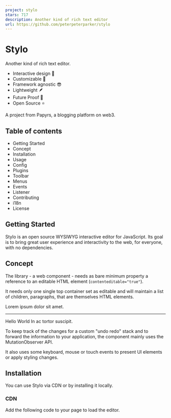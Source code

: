 ```yaml
---
project: stylo
stars: 717
description: Another kind of rich text editor
url: https://github.com/peterpeterparker/stylo
---
```


Stylo
=====

Another kind of rich text editor.

-   Interactive design 🎯
-   Customizable 💪
-   Framework agnostic 😎
-   Lightweight 🪶
-   Future Proof 🚀
-   Open Source ⭐️

A project from Papyrs, a blogging platform on web3.

Table of contents
-----------------

-   Getting Started
-   Concept
-   Installation
-   Usage
-   Config
-   Plugins
-   Toolbar
-   Menus
-   Events
-   Listener
-   Contributing
-   i18n
-   License

Getting Started
---------------

Stylo is an open source WYSIWYG interactive editor for JavaScript. Its goal is to bring great user experience and interactivity to the web, for everyone, with no dependencies.

Concept
-------

The library - a web component - needs as bare minimum property a reference to an editable HTML element (`contenteditable="true"`).

It needs only one single top container set as editable and will maintain a list of children, paragraphs, that are themselves HTML elements.

<article contenteditable\="true"\>
  <div\>Lorem ipsum dolor sit amet.</div\>
  <hr />
  <ul\>
    <li\>Hello</li\>
    <li\>World</li\>
  </ul\>
  <div\>In ac tortor suscipit.</div\>
</article\>

To keep track of the changes for a custom "undo redo" stack and to forward the information to your application, the component mainly uses the MutationObserver API.

It also uses some keyboard, mouse or touch events to present UI elements or apply styling changes.

Installation
------------

You can use Stylo via CDN or by installing it locally.

### CDN

Add the following code to your page to load the editor.

<script type\="module" src\="https://unpkg.com/@papyrs/stylo@latest/dist/stylo/stylo.esm.js"\></script\>

That's it, the component is imported and loaded.

### Local Installation

Install the editor in your project from npm:

npm install @papyrs/stylo

Afterwards you will need to load - i.e. import - the component in your application. Use one of the following methods, the one that fits the best your needs or framework.

#### Loader

Lazy load the components with the help of a loader. This is the recommended solution to load Stylo in vite projects.

import {defineCustomElements} from '@papyrs/stylo/dist/loader';
defineCustomElements();

#### Import

Import the library.

import '@papyrs/stylo';

#### Custom Elements

It is also possible to import only selected element, as for example the `<stylo-color />` component.

import {StyloColor} from '@papyrs/stylo/dist/components/stylo-color';
customElements.define('stylo-color', StyloColor);

Note: it will recursively define all children components for a component when it is registered.

Usage
-----

To integrate the editor to your application, add the following tag next to your editable element:

```
<stylo-editor></stylo-editor>
```

The component needs to find place at the same level because its UI elements are `absolute` positioned.

Once added, provide a reference to your container.

// Your editable element
const article \= document.querySelector('article\[contenteditable="true"\]');

// Stylo
const stylo \= document.querySelector('stylo-editor');

// Set the \`containerRef\` property
stylo.containerRef \= article;

Config
------

The editor is provided with a default configuration. It can be customized by setting the property `config` of the `<stylo-editor/>` component.

For more information:

-   i18.d.ts for the list of languages
-   config.store.ts for the default plugins and toolbar configuration

Plugins
-------

A plugin is a transform function that adds a new paragraph to the editable container.

You can contribute by adding new plugins to this repo or create custom plugins for your application only.

The list of plugins available at runtime by the editor is fully customizable.

### Development

Stylo exposes interfaces and utilities to ease the development of new plugins. Basically, a plugin should provide:

-   `text`: the text, a `string`, displayed to the user in the UI popover
-   `icon`: an icon displayed to the user in the UI popover. it can be one of the built-in icons (src/types/plugin.ts) or an inline SVG - i.e. an SVG provided as `string`
-   `createParagraphs`: the function that effectively create the new paragraph(s), add these elements to the DOM and can optionally give focus to the newly created first or last element

For example, a plugin that generates a new paragraph that is itself a Web Component name `<hello-world/>` would look as following:

import {
  createEmptyElement,
  StyloPlugin,
  StyloPluginCreateParagraphsParams,
  transformParagraph
} from '@papyrs/stylo';

export const hr: StyloPlugin \= {
  text: 'My Hello World',
  icon: \`<svg width="32" height="32" viewBox="0 0 512 512">
        ...
    </svg>
  \`,
  createParagraphs: async ({container, paragraph}: StyloPluginCreateParagraphsParams) \=> {
    // Create your Web Component or HTML Element
    const helloWorld \= document.createElement('hello-world');

    // Set properties, attributes or styles
    helloWorld.setAttributes('yolo', 'true');

    transformParagraph({
      elements: \[helloWorld, createEmptyElement({nodeName: 'div'})\],
      paragraph,
      container,
      focus: 'first'
    });
  }
};

In addition, it is worth to note that `createParagraphs` is a promise. This gives you the ability to hi-jack the user flow to trigger some functions in your application before the DOM is actually modified. As for example opening a modal after a plugin as been selected by the user.

Things to pay attention to:

-   when users are using your plugins, they should not end up trapped not being able to continue editing and create new paragraphs. That's why we advise to generate an empty `div` (in above example `createEmptyElement`) at the same time as your element(s)
-   Stylo expect all the direct children - the paragraphs - of the editable container to be HTML elements i.e. no text or comment nodes

Find some custom plugins in DeckDeckGo repo.

Toolbar
-------

The inline editor that is uses to style texts (bold, italic, colors, etc.) is a web component named `<stylo-toolbar/>`.

It is used per default with Stylo on desktop but can also be used as a standalone component.

Because mobile devices are already shipped with their own tooltip, the toolbar is not activated by Stylo on such device.

Menus
-----

Optionally, menus can be defined for particular elements - i.e. paragraphs. They will be displayed with an absolute positioning after click events.

Custom menus can be configured following the (src/types/menu.ts) interface.

If for example you would like to display a custom menu for all `code` paragraphs, this can be done as following:

export const editorConfig: Partial<StyloConfig\> \= {
  menus: \[
    {
      match: ({paragraph}: {paragraph: HTMLElement}) \=> paragraph.nodeName.toLowerCase() \=== 'code',
      actions: \[
        {
          text: 'Edit code',
          icon: \`<svg ...
          </svg>\`,
          action: async ({paragraph}: {paragraph: HTMLElement}) \=> {
            // Apply some modifications or any other actions of your choice
          }
        }
      \]
    }
  \]
};

Stylo provides a sample menu for images (src/menus/img.menu.ts).

Events
------

If you are using a rich text editor, there is a chance that you are looking to persist users entries and changes.

For such purpose, the `<stylo-editor/>` component triggers following custom events:

-   `addParagraphs`: triggered each time new paragraph(s) is added to the editable container
-   `deleteParagraphs`: triggered each time paragraph(s) are removed
-   `updateParagraphs`: triggered each time paragraph(s) are updated

Each paragraph is a direct child of the editable container.

Unlike `addParagraphs` and `deleteParagraphs` that are triggered only if elements are such level are added or removed, `updateParagraphs` is triggered if the paragraphs themselves or any of their children (HTML elements and text nodes) are modified.

Stylo can detect changes for paragraphs and elements that are added or updated but cannot detect deleted paragraphs without a hint. The Mutation Observer API does not provide yet enough information. To overcome this issue, Stylo set an attribute with empty value to identify what elements are paragraphs.

Changes following keyboard inputs are debounced.

### Attributes

Following attributes are ignored to prevent the observer to trigger and keep track of changes that are not made by the user on purpose:

-   paragraph\_id: the attribute added to identify each paragraph
-   placeholder: the attribute used by Stylo to display the placeholder about the '/'
-   class: only inline style is considered changes
-   spellcheck
-   contenteditable
-   data-gramm, data-gramm\_id, data-gramm\_editor and data-gr-id: Grammarly flooding the DOM

The list of excluded attributes and the `paragraph_id` hint can be customized through the configuration (src/types/config.ts).

Listener
--------

If you are manipulating the `contenteditable` - i.e. the DOM - on your side, you might want to add these changes to the "undo-redo" history.

For such purpose, the editor is listening for the events `snapshotParagraph` of type `CustomEvent<void>` that can be triggered from the child of the editable element you are about to modify.

Contributing
------------

We welcome contributions in the form of issues, pull requests, documentation improvements or thoughtful discussions in the GitHub issue tracker.

To provide code changes, make sure you have a recent version of Node.js installed (LTS recommended).

Fork and clone this repository. Head over to your terminal and run the following command:

```
git clone git@github.com:[YOUR_USERNAME]/stylo.git
cd stylo
npm ci
npm run start
```

Before submitting changes, make sure to have run at least once a build (`npm run build`) to generate the documentation.

Tests suite can be run with `npm run test`.

This project is developed with Stencil.

i18n
----

English, German, Spanish and Dutch are currently supported. More translations are also welcomed!

### Contributions

-   add a new translation file in src/assets/i18n
-   extends the list of supported `Languages` in src/types/i18.d.ts
-   update README with the new language

### Customization

The `text` options of plugins and menus can either be static `string` or a translation keys.

To provide a list of custom translations that matches these keys, Stylo accepts a `custom` record of string (src/types/config.ts).

Through the same configuration it is also possible to switch languages on the fly.

License
-------

MIT © David Dal Busco and Nicolas Mattia
